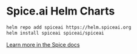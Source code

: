 # Spice.ai Helm Charts

```bash
helm repo add spiceai https://helm.spiceai.org
helm install spiceai spiceai/spiceai
```

[Learn more in the Spice docs](https://docs.spiceai.org/deployment/kubernetes)
